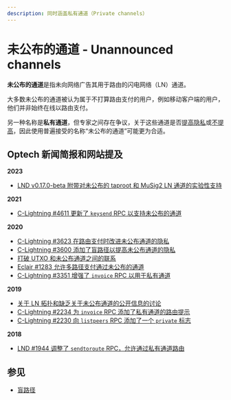 ```yaml
---
description: 同时涵盖私有通道（Private channels）
---
```


# 未公布的通道 - Unannounced channels

**未公布的通道**是指未向网络广告其用于路由的闪电网络（LN）通道。

大多数未公布的通道被认为属于不打算路由支付的用户，例如移动客户端的用户，他们并非始终在线以路由支付。

另一种名称是**私有通道**，但专家之间存在争议，关于这些通道是否[提高隐私](https://arxiv.org/pdf/1909.02717.pdf)或[不提高](https://lists.linuxfoundation.org/pipermail/lightning-dev/2019-December/002408.html)，因此使用普遍接受的名称“未公布的通道”可能更为合适。

## Optech 新闻简报和网站提及

**2023**

* [LND v0.17.0-beta 附带对未公布的 taproot 和 MuSig2 LN 通道的实验性支持](https://bitcoinops.org/en/newsletters/2023/10/04/#lnd-v0-17-0-beta)

**2021**

* [C-Lightning #4611 更新了 `keysend` RPC 以支持未公布的通道](https://bitcoinops.org/en/newsletters/2021/07/21/#c-lightning-4611)

**2020**

* [C-Lightning #3623 在路由支付时改进未公布通道的隐私](https://bitcoinops.org/en/newsletters/2020/04/22/#c-lightning-3623)
* [C-Lightning #3600 添加了盲路径以提高未公布通道的隐私](https://bitcoinops.org/en/newsletters/2020/04/08/#c-lightning-3600)
* [打破 UTXO 和未公布通道之间的联系](https://bitcoinops.org/en/newsletters/2020/01/29/#breaking-the-link-between-utxos-and-unannounced-channels)
* [Eclair #1283 允许多路径支付通过未公布的通道](https://bitcoinops.org/en/newsletters/2020/01/22/#eclair-1283)
* [C-Lightning #3351 增强了 `invoice` RPC 以用于私有通道](https://bitcoinops.org/en/newsletters/2020/01/08/#c-lightning-3351)

**2019**

* [关于 LN 拓扑和缺乏关于未公布通道的公开信息的讨论](https://bitcoinops.org/en/newsletters/2019/09/18/#lightning-network-topology)
* [C-Lightning #2234 为 `invoice` RPC 添加了私有通道的路由提示](https://bitcoinops.org/en/newsletters/2019/01/22/#c-lightning-2234)
* [C-Lightning #2230 向 `listpeers` RPC 添加了一个 `private` 标志](https://bitcoinops.org/en/newsletters/2019/01/15/#c-lightning-2230)

**2018**

* [LND #1944 调整了 `sendtoroute` RPC，允许通过私有通道路由](https://bitcoinops.org/en/newsletters/2018/11/13/#lnd-1944)

## 参见

* [盲路径](https://bitcoinops.org/en/topics/rendez-vous-routing/)
